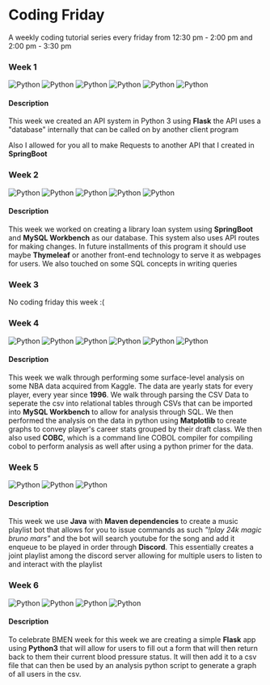 
# Coding Friday

A weekly coding tutorial series every friday from 12:30 pm - 2:00 pm
and 2:00 pm - 3:30 pm


### Week 1

![Python ](https://img.shields.io/badge/Python_3-green.svg)
![Python ](https://img.shields.io/badge/Java_8-blueviolet.svg)
![Python ](https://img.shields.io/badge/SpringBoot-yellow.svg)
![Python ](https://img.shields.io/badge/IntelliJ_IDE-blue.svg)
![Python ](https://img.shields.io/badge/Ubuntu-red.svg)
![Python ](https://img.shields.io/badge/Flask-lightgrey.svg)



#### Description

This week we created an API system in Python 3 using **Flask**
the API uses a "database" internally that can be called on by another client program



Also I allowed for you all to make Requests to another API that I created in **SpringBoot**

### Week 2


![Python ](https://img.shields.io/badge/Java_8-blueviolet.svg)
![Python ](https://img.shields.io/badge/SpringBoot-yellow.svg)
![Python ](https://img.shields.io/badge/MySQL_Workbench-blue.svg)
![Python ](https://img.shields.io/badge/SQL-green.svg)
![Python ](https://img.shields.io/badge/Ubuntu-red.svg)




#### Description

This week we worked on creating a library loan system using **SpringBoot**
and **MySQL Workbench** as our database. This system also uses API routes for making changes.
In future installments of this program it should use maybe **Thymeleaf** or another front-end
technology to serve it as webpages for users. We also touched on some SQL concepts in writing queries



### Week 3


No coding friday this week :(


### Week 4


![Python ](https://img.shields.io/badge/Python_3-blueviolet.svg)
![Python ](https://img.shields.io/badge/COBC-yellow.svg)
![Python ](https://img.shields.io/badge/MySQL_Workbench-blue.svg)
![Python ](https://img.shields.io/badge/SQL-green.svg)
![Python ](https://img.shields.io/badge/Ubuntu-red.svg)
![Python ](https://img.shields.io/badge/MatplotLib-lightgrey.svg)





#### Description

This week we walk through performing some surface-level analysis on some NBA data acquired from Kaggle. 
The data are yearly stats for every player, every year since **1996**. We walk through parsing the CSV Data
to seperate the csv into relational tables through CSVs that can be imported into **MySQL Workbench** to allow for analysis through SQL. We then performed the analysis on the data in python using **Matplotlib** to create graphs to convey player's
career stats grouped by their draft class. We then also used **COBC**, which is a command line COBOL compiler for compiling cobol to perform analysis as well after using a python primer for the data.



### Week 5


![Python ](https://img.shields.io/badge/Java_8-blueviolet.svg)
![Python ](https://img.shields.io/badge/Maven-yellow.svg)
![Python ](https://img.shields.io/badge/Discord-blue.svg)





#### Description

This week we use **Java** with **Maven dependencies** to create a music playlist bot that allows for you to issue commands as such
*"!play 24k magic bruno mars"* and the bot will search youtube for the song and add it enqueue to be played in order through **Discord**. 
This essentially creates a joint playlist among the discord server allowing for multiple users to listen to and interact with the playlist



### Week 6


![Python ](https://img.shields.io/badge/Python_3-blueviolet.svg)
![Python ](https://img.shields.io/badge/Flask-yellow.svg)
![Python ](https://img.shields.io/badge/MathPlotLib-blue.svg)
![Python ](https://img.shields.io/badge/Numpy-red.svg)





#### Description

To celebrate BMEN week for this week we are creating a simple **Flask** app using **Python3** that will allow for users
to fill out a form that will then return back to them their current blood pressure status. It will then add it to a csv file that can then be used by an analysis python script to generate a graph of all users in the csv.



